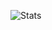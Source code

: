 ![Stats](https://github-readme-stats.vercel.app/api?username=darkzx7&show_icons=true&theme=tokyonight)
